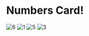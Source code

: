 # Numbers Card!
![6](https://user-images.githubusercontent.com/91585988/140023580-0a072650-78be-4d58-96cb-ff7c22986e68.PNG)
![1](https://user-images.githubusercontent.com/91585988/140023707-b30a8086-0a87-454f-b5e4-9a450b5743d3.PNG)
![5](https://user-images.githubusercontent.com/91585988/140023769-115a23fd-3d74-4342-8272-cbf578147d8f.PNG)
![3](https://user-images.githubusercontent.com/91585988/140023814-ce9e2ea7-adb8-4e34-8f97-687cf4e46385.PNG)


